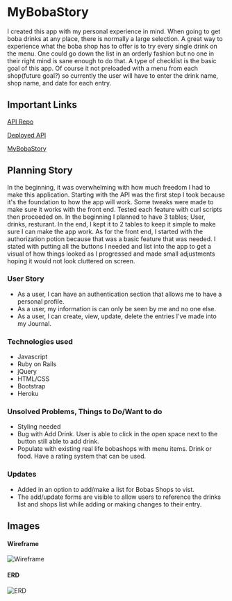 # MyBobaStory

I created this app with my personal experience in mind. When going to get boba drinks at any place, there is normally a large selection. A great way to experience what the boba shop has to offer is to try every single drink on the menu. One could go down the list in an orderly fashion but no one in their right mind is sane enough to do that. A type of checklist is the basic goal of this app. Of course it not preloaded with a menu from each shop(future goal?) so currently the user will have to enter the drink name, shop name, and date for each entry.

## Important Links

[API Repo](https://github.com/only1nglen/Project_2_API)

[Deployed API](https://limitless-cove-86144.herokuapp.com/)

[MyBobaStory](https://only1nglen.github.io/Project_2_Client/)

## Planning Story
In the beginning, it was overwhelming with how much freedom I had to make this application. Starting with the API was the first step I took because it's the foundation to how the app will work. Some tweaks were made to make sure it works with the  front end. Tested each feature with curl scripts then proceeded on. In the beginning I planned to have 3 tables; User, drinks, resturant. In the end, I kept it to 2 tables to keep it simple to make sure I can make the app work. As for the front end, I started with the authorization potion because that was a basic feature that was needed. I stated with putting all the buttons I needed and list into the app to get a visual of how things looked as I progressed and made small adjustments hoping it would not look cluttered on screen.

### User Story

* As a user, I can have an authentication section that allows me to have a personal profile.
* As a user, my information is can only be seen by me and no one else.
* As a user, I can create, view, update, delete the entries I've made into my Journal.

### Technologies used

* Javascript
* Ruby on Rails
* jQuery
* HTML/CSS
* Bootstrap
* Heroku

### Unsolved Problems, Things to Do/Want to do

* Styling needed
* Bug with Add Drink. User is able to click in the open space next to the button still able to add drink.
* Populate with existing real life bobashops with menu items. Drink or food. Have a rating system that can be used.

### Updates

* Added in an option to add/make a list for Bobas Shops to vist.
* The add/update forms are visible to allow users to reference the drinks list and shops list while adding or making changes to their entry.

## Images
#### Wireframe

![Wireframe](https://i.imgur.com/xFSpbfV.png)

#### ERD

![ERD](https://i.imgur.com/nNbVmho.png)
